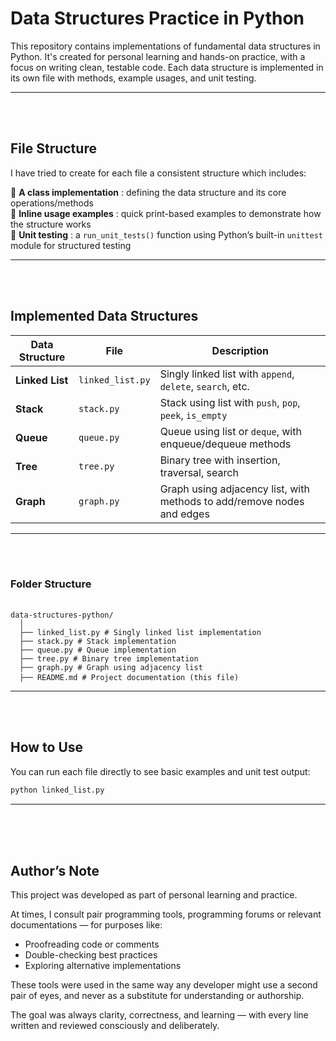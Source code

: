 # Data Structures Practice in Python

This repository contains implementations of fundamental data structures in Python. It's created for personal learning and hands-on practice, with a focus on writing clean, testable code. Each data structure is implemented in its own file with methods, example usages, and unit testing.  

--- 
<br><br>  
  
## File Structure

I have tried to create for each file a consistent structure which includes:

🔢 **A class implementation** : defining the data structure and its core operations/methods  
🔢 **Inline usage examples** : quick print-based examples to demonstrate how the structure works  
🔢 **Unit testing** : a `run_unit_tests()` function using Python’s built-in `unittest` module for structured testing  

---
<br><br>

## Implemented Data Structures
 
| Data Structure  | File             | Description                                                            |
|-----------------|------------------|------------------------------------------------------------------------|
| **Linked List** | `linked_list.py` | Singly linked list with `append`, `delete`, `search`, etc.             |
| **Stack**       | `stack.py`       | Stack using list with `push`, `pop`, `peek`, `is_empty`                |
| **Queue**       | `queue.py`       | Queue using list or `deque`, with enqueue/dequeue methods              |
| **Tree**        | `tree.py`        | Binary tree with insertion, traversal, search                          |
| **Graph**       | `graph.py`       | Graph using adjacency list, with methods to add/remove nodes and edges |

---
<br><br>

### Folder Structure

<pre> <code>
data-structures-python/ 
  │ 
  ├── linked_list.py # Singly linked list implementation
  ├── stack.py # Stack implementation 
  ├── queue.py # Queue implementation 
  ├── tree.py # Binary tree implementation 
  ├── graph.py # Graph using adjacency list 
  ├── README.md # Project documentation (this file) </code> 
</pre>

---
<br><br>

## How to Use

You can run each file directly to see basic examples and unit test output:

```bash
python linked_list.py
```

---
<br><br><br>

## Author’s Note

This project was developed as part of personal learning and practice.

At times, I consult pair programming tools, programming forums or relevant documentations — for purposes like:

- Proofreading code or comments
- Double-checking best practices
- Exploring alternative implementations

These tools were used in the same way any developer might use a second pair of eyes, and never as a substitute for understanding or authorship.

The goal was always clarity, correctness, and learning — with every line written and reviewed consciously and deliberately.



